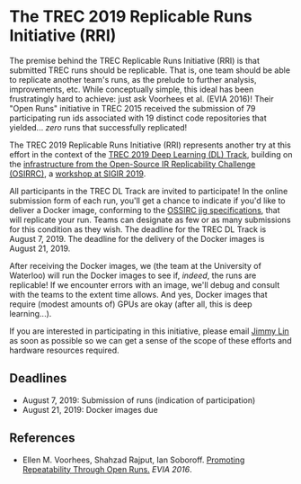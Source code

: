 # The TREC 2019 Replicable Runs Initiative (RRI)

The premise behind the TREC Replicable Runs Initiative (RRI) is that submitted TREC runs should be replicable.
That is, one team should be able to replicate another team's runs, as the prelude to further analysis, improvements, etc.
While conceptually simple, this ideal has been frustratingly hard to achieve: just ask Voorhees et al. (EVIA 2016)!
Their "Open Runs" initiative in TREC 2015 received the submission of 79 participating run ids associated with 19 distinct code repositories that yielded... _zero_ runs that successfully replicated!

The TREC 2019 Replicable Runs Initiative (RRI) represents another try at this effort in the context of the [TREC 2019 Deep Learning (DL) Track](https://github.com/microsoft/TREC-2019-Deep-Learning), building on the [infrastructure from the Open-Source IR Replicability Challenge (OSIRRC)](https://github.com/osirrc/jig), a [workshop at SIGIR 2019](https://osirrc.github.io/osirrc2019/).

All participants in the TREC DL Track are invited to participate!
In the online submission form of each run, you'll get a chance to indicate if you'd like to deliver a Docker image, conforming to the [OSSIRC jig specifications](https://github.com/osirrc/jig), that will replicate your run.
Teams can designate as few or as many submissions for this condition as they wish.
The deadline for the TREC DL Track is August 7, 2019.
The deadline for the delivery of the Docker images is August 21, 2019.

After receiving the Docker images, we (the team at the University of Waterloo) will run the Docker images to see if, _indeed_, the runs are replicable!
If we encounter errors with an image, we'll debug and consult with the teams to the extent time allows.
And yes, Docker images that require (modest amounts of) GPUs are okay (after all, this is deep learning...).

If you are interested in participating in this initiative, please email [Jimmy Lin](https://cs.uwaterloo.ca/~jimmylin/) as soon as possible so we can get a sense of the scope of these efforts and hardware resources required.

## Deadlines

+ August 7, 2019: Submission of runs (indication of participation)
+ August 21, 2019: Docker images due

## References

+ Ellen M. Voorhees, Shahzad Rajput, Ian Soboroff. [Promoting Repeatability Through Open Runs.](https://pdfs.semanticscholar.org/a517/152f2353c18f6bfd83758caef8408819cec3.pdf?_ga=2.178305762.755276023.1561206208-1740888510.1561206208) _EVIA 2016_.
